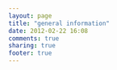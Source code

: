 ```yaml
---
layout: page
title: "general information"
date: 2012-02-22 16:08
comments: true
sharing: true
footer: true
---
```

